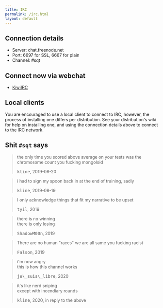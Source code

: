 ```yaml
---
title: IRC
permalink: /irc.html
layout: default
---
```


## Connection details

* Server: chat.freenode.net
* Port: 6697 for SSL, 6667 for plain
* Channel: #sqt

## Connect now via webchat

- [KiwiIRC](https://kiwiirc.com/client/irc.freenode.net/sqt)

## Local clients

You are encouraged to use a local client to connect to IRC, however, the
process of installing one differs per distribution. See your distribution's
wiki for help on installing one, and using the connection details above to
connect to the IRC network.

## Shit `#sqt` says

<blockquote>
  <p>the only time you scored above average on your tests was the chromosome
  count you fucking mongoloid</p>
  <footer><tt>kline</tt>, 2019-08-20</footer>
</blockquote>

<blockquote>
  <p>i had to sign my spoon back in at the end of training, sadly</p>
  <footer><tt>kline</tt>, 2019-08-19</footer>
</blockquote>

<blockquote>
  <p>I only acknowledge things that fit my narrative to be upset</p>
  <footer><tt>tyil</tt>, 2019</footer>
</blockquote>

<blockquote>
  <p>there is no winning<br>
  there is only losing</p>
  <footer><tt>ShadowM00n</tt>, 2019</footer>
</blockquote>

<blockquote>
  <p>There are no human "races" we are all same you fucking racist</p>
  <footer><tt>Falson</tt>, 2019</footer>
</blockquote>

<blockquote>
  <p>i'm now angry<br>
  this is how this channel works</p>
  <footer><tt>je\_suis\_libre</tt>, 2020</footer>
</blockquote>

<blockquote>
  <p>it's like nerd sniping<br>
  except with incendiary rounds</p>
  <footer><tt>kline</tt>, 2020, in reply to the above</footer>
</blockquote>
